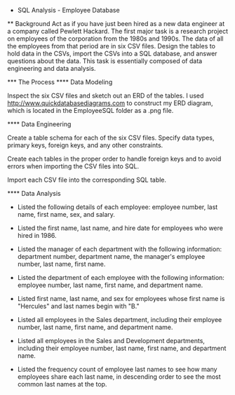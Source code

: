 * SQL Analysis - Employee Database


** Background
Act as if you have just been hired as a new data engineer at a company called Pewlett Hackard. The first major task is a research project on employees of the corporation from the 1980s and 1990s. The data of all the employees from that period are in six CSV files. Design the tables to hold data in the CSVs, import the CSVs into a SQL database, and answer questions about the data. This task is essentially composed of data engineering and data analysis.

*** The Process
**** Data Modeling

Inspect the six CSV files and sketch out an ERD of the tables.
I used http://www.quickdatabasediagrams.com to construct my ERD diagram, which is located in the EmployeeSQL folder as a .png file.

**** Data Engineering


Create a table schema for each of the six CSV files. Specify data types, primary keys, foreign keys, and any other constraints.

Create each tables in the proper order to handle foreign keys and to avoid errors when importing the CSV files into SQL.

Import each CSV file into the corresponding SQL table.



**** Data Analysis

- Listed the following details of each employee: employee number, last name, first name, sex, and salary.


- Listed the first name, last name, and hire date for employees who were hired in 1986.


- Listed the manager of each department with the following information: department number, department name, the manager's employee number, last name, first name.


- Listed the department of each employee with the following information: employee number, last name, first name, and department name.


- Listed first name, last name, and sex for employees whose first name is "Hercules" and last names begin with "B."


- Listed all employees in the Sales department, including their employee number, last name, first name, and department name.


- Listed all employees in the Sales and Development departments, including their employee number, last name, first name, and department name.


- Listed the frequency count of employee last names to see how many employees share each last name, in descending order to see the most common last names at the top.
